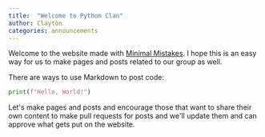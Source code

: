 ```yaml
---
title:  "Welcome to Python Clan"
author: Clayton
categories: announcements
---
```


Welcome to the website made with [Minimal Mistakes](https://mmistakes.github.io/minimal-mistakes/). I hope this is an easy way for us to make pages and posts related to our group as well.

There are ways to use Markdown to post code:

```python
print(f"Hello, World!")
```

Let's make pages and posts and encourage those that want to share their own content to make pull requests for posts and we'll update them and can approve what gets put on the website.
